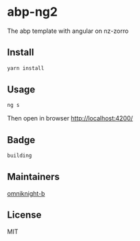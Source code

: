 # abp-ng2

The abp template with angular on nz-zorro

## Install

``` bash
yarn install
```

## Usage

```bash
ng s
```

Then open in browser <http://localhost:4200/>

## Badge

``` bash
building
```

## Maintainers

[omniknight-b](https://github.com/omniknight-b)

## License

MIT

